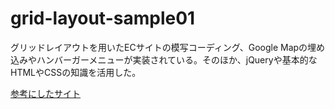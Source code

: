 # grid-layout-sample01
グリッドレイアウトを用いたECサイトの模写コーディング、Google Mapの埋め込みやハンバーガーメニューが実装されている。そのほか、jQueryや基本的なHTMLやCSSの知識を活用した。

[参考にしたサイト](https://code-step.com/demo/html/store2/index.html)
